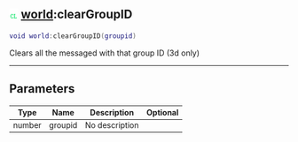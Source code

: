 ## ![client](.gitbook/assets/client.png) [world](./readme/world/README.md):clearGroupID

```lua
void world:clearGroupID(groupid)
```

Clears all the messaged with that group ID (3d only)

------
## Parameters

| Type   | Name | Description | Optional |
| ------ | ---- | ----------- | -------: |
| number | groupid | No description |  |

